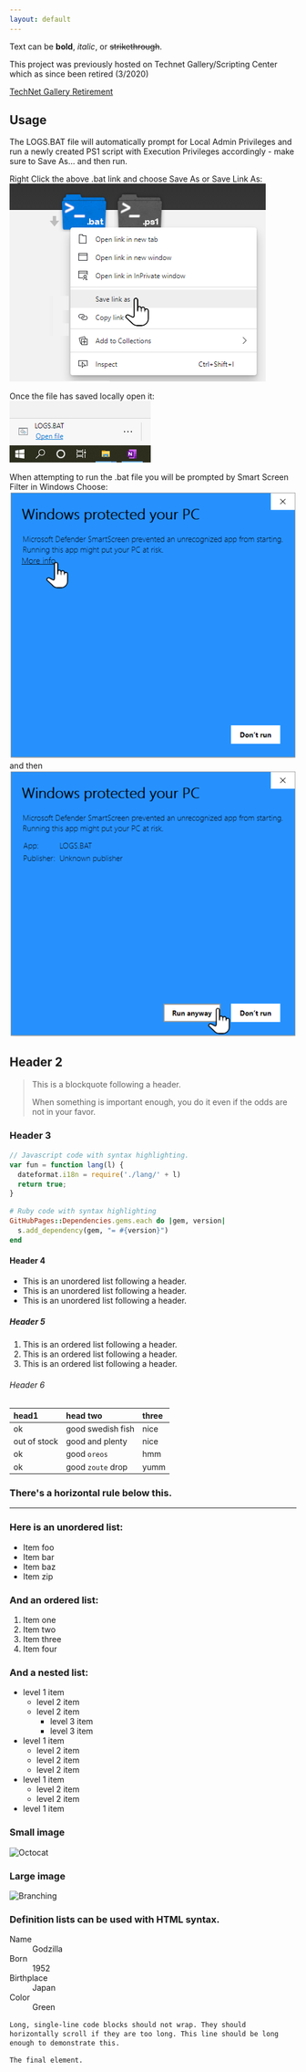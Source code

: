 ```yaml
---
layout: default
---
```


Text can be **bold**, _italic_, or ~~strikethrough~~.

This project was previously hosted on Technet Gallery/Scripting Center which as since been retired (3/2020)

<a href="https://docs.microsoft.com/en-us/teamblog/technet-gallery-retirement">TechNet Gallery Retirement</a>

## Usage

The LOGS.BAT file will automatically prompt for Local Admin Privileges and run a newly created PS1 script with Execution Privileges accordingly - make sure to Save As... and then run.

Right Click the above .bat link and choose Save As or Save Link As:
![SaveAs](https://raw.githubusercontent.com/johnem-msft/LOGSPS1/master/assets/images/saveas.png)

Once the file has saved locally open it: ![OpenFile](https://raw.githubusercontent.com/johnem-msft/LOGSPS1/master/assets/images/openfile.png)

When attempting to run  the .bat file you will be prompted by Smart Screen Filter in Windows
Choose: ![MoreInfo](https://raw.githubusercontent.com/johnem-msft/LOGSPS1/master/assets/images/moreinfo.png) and then ![RunAnyway](https://raw.githubusercontent.com/johnem-msft/LOGSPS1/master/assets/images/runanyway.png)


## Header 2

> This is a blockquote following a header.
>
> When something is important enough, you do it even if the odds are not in your favor.

### Header 3

```js
// Javascript code with syntax highlighting.
var fun = function lang(l) {
  dateformat.i18n = require('./lang/' + l)
  return true;
}
```

```ruby
# Ruby code with syntax highlighting
GitHubPages::Dependencies.gems.each do |gem, version|
  s.add_dependency(gem, "= #{version}")
end
```

#### Header 4

*   This is an unordered list following a header.
*   This is an unordered list following a header.
*   This is an unordered list following a header.

##### Header 5

1.  This is an ordered list following a header.
2.  This is an ordered list following a header.
3.  This is an ordered list following a header.

###### Header 6

| head1        | head two          | three |
|:-------------|:------------------|:------|
| ok           | good swedish fish | nice  |
| out of stock | good and plenty   | nice  |
| ok           | good `oreos`      | hmm   |
| ok           | good `zoute` drop | yumm  |

### There's a horizontal rule below this.

* * *

### Here is an unordered list:

*   Item foo
*   Item bar
*   Item baz
*   Item zip

### And an ordered list:

1.  Item one
1.  Item two
1.  Item three
1.  Item four

### And a nested list:

- level 1 item
  - level 2 item
  - level 2 item
    - level 3 item
    - level 3 item
- level 1 item
  - level 2 item
  - level 2 item
  - level 2 item
- level 1 item
  - level 2 item
  - level 2 item
- level 1 item

### Small image

![Octocat](https://github.githubassets.com/images/icons/emoji/octocat.png)

### Large image

![Branching](https://guides.github.com/activities/hello-world/branching.png)


### Definition lists can be used with HTML syntax.

<dl>
<dt>Name</dt>
<dd>Godzilla</dd>
<dt>Born</dt>
<dd>1952</dd>
<dt>Birthplace</dt>
<dd>Japan</dd>
<dt>Color</dt>
<dd>Green</dd>
</dl>

```
Long, single-line code blocks should not wrap. They should horizontally scroll if they are too long. This line should be long enough to demonstrate this.
```

```
The final element.
```
